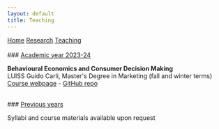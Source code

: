 ```yaml
---
layout: default
title: Teaching
---
```


<head>
<script src="https://kit.fontawesome.com/a929e86cfd.js" crossorigin="anonymous"></script>
</head>

<div class="topnav">
  <a href="./">Home</a>
  <a href="./research">Research</a>
  <a class="active" href="./teaching">Teaching</a>
</div>

<!-- [Home](./) -->

<br>
### <u>Academic year 2023-24</u>

**Behavioural Economics and Consumer Decision Making**  
LUISS Guido Carli, Master's Degree in Marketing (fall and winter terms)  
[<i class="fa fa-external-link fa-sm" aria-hidden="true"></i> Course webpage](https://learn.luiss.it/course/view.php?id=20421) - [<i class="fa fa-folder-o" aria-hidden="true"></i> GitHub repo](https://github.com/ncampigotto/BECDM_LUISS_2023)  


<br>
### <u>Previous years</u>

Syllabi and course materials available upon request